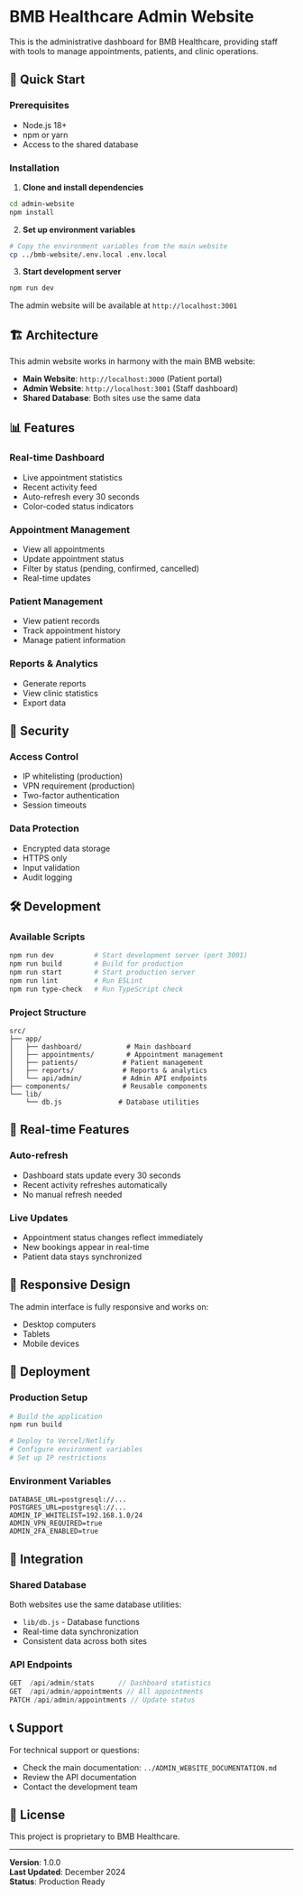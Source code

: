# BMB Healthcare Admin Website

This is the administrative dashboard for BMB Healthcare, providing staff with tools to manage appointments, patients, and clinic operations.

## 🚀 Quick Start

### Prerequisites
- Node.js 18+ 
- npm or yarn
- Access to the shared database

### Installation

1. **Clone and install dependencies**
```bash
cd admin-website
npm install
```

2. **Set up environment variables**
```bash
# Copy the environment variables from the main website
cp ../bmb-website/.env.local .env.local
```

3. **Start development server**
```bash
npm run dev
```

The admin website will be available at `http://localhost:3001`

## 🏗️ Architecture

This admin website works in harmony with the main BMB website:

- **Main Website**: `http://localhost:3000` (Patient portal)
- **Admin Website**: `http://localhost:3001` (Staff dashboard)
- **Shared Database**: Both sites use the same data

## 📊 Features

### Real-time Dashboard
- Live appointment statistics
- Recent activity feed
- Auto-refresh every 30 seconds
- Color-coded status indicators

### Appointment Management
- View all appointments
- Update appointment status
- Filter by status (pending, confirmed, cancelled)
- Real-time updates

### Patient Management
- View patient records
- Track appointment history
- Manage patient information

### Reports & Analytics
- Generate reports
- View clinic statistics
- Export data

## 🔐 Security

### Access Control
- IP whitelisting (production)
- VPN requirement (production)
- Two-factor authentication
- Session timeouts

### Data Protection
- Encrypted data storage
- HTTPS only
- Input validation
- Audit logging

## 🛠️ Development

### Available Scripts
```bash
npm run dev          # Start development server (port 3001)
npm run build        # Build for production
npm run start        # Start production server
npm run lint         # Run ESLint
npm run type-check   # Run TypeScript check
```

### Project Structure
```
src/
├── app/
│   ├── dashboard/           # Main dashboard
│   ├── appointments/        # Appointment management
│   ├── patients/           # Patient management
│   ├── reports/            # Reports & analytics
│   └── api/admin/          # Admin API endpoints
├── components/             # Reusable components
└── lib/
    └── db.js              # Database utilities
```

## 🔄 Real-time Features

### Auto-refresh
- Dashboard stats update every 30 seconds
- Recent activity refreshes automatically
- No manual refresh needed

### Live Updates
- Appointment status changes reflect immediately
- New bookings appear in real-time
- Patient data stays synchronized

## 📱 Responsive Design

The admin interface is fully responsive and works on:
- Desktop computers
- Tablets
- Mobile devices

## 🚀 Deployment

### Production Setup
```bash
# Build the application
npm run build

# Deploy to Vercel/Netlify
# Configure environment variables
# Set up IP restrictions
```

### Environment Variables
```env
DATABASE_URL=postgresql://...
POSTGRES_URL=postgresql://...
ADMIN_IP_WHITELIST=192.168.1.0/24
ADMIN_VPN_REQUIRED=true
ADMIN_2FA_ENABLED=true
```

## 🔗 Integration

### Shared Database
Both websites use the same database utilities:
- `lib/db.js` - Database functions
- Real-time data synchronization
- Consistent data across both sites

### API Endpoints
```javascript
GET  /api/admin/stats      // Dashboard statistics
GET  /api/admin/appointments // All appointments
PATCH /api/admin/appointments // Update status
```

## 📞 Support

For technical support or questions:
- Check the main documentation: `../ADMIN_WEBSITE_DOCUMENTATION.md`
- Review the API documentation
- Contact the development team

## 📄 License

This project is proprietary to BMB Healthcare.

---

**Version**: 1.0.0  
**Last Updated**: December 2024  
**Status**: Production Ready
